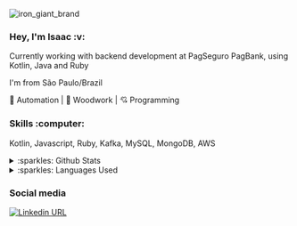 ![iron_giant_brand](https://user-images.githubusercontent.com/12500826/119187830-3b4d3e00-ba50-11eb-91c1-0c7d486aada8.png)

<h3 align="left">
  Hey, I'm Isaac :v:
</h3>

<p align="left">
  Currently working with backend development at PagSeguro PagBank, using Kotlin, Java and Ruby

  I'm from São Paulo/Brazil

  🤖 Automation | 🌳 Woodwork | 💘 Programming
</p>

<h3 align="left">
  Skills :computer:
</h3>

<p align="left">
  Kotlin, Javascript, Ruby, Kafka, MySQL, MongoDB, AWS
  
  <details>
   <summary>:sparkles: Github Stats</summary>
   <img src="https://github-readme-stats.vercel.app/api?username=IsaacYung&theme=default" >
    <img height="160em" src="https://github-readme-stats.vercel.app/api?username=IsaacYung&show_icons=true&theme=react&include_all_commits=true&count_private=true">
  </details>

  <details>
    <summary>:sparkles: Languages Used</summary>
    <img src="https://github-readme-stats.vercel.app/api/top-langs/?username=IsaacYung&hide=html&layout=compact">
    <img height="160em" src="https://github-readme-stats.vercel.app/api/top-langs/?username=IsaacYung&layout=compact&langs_count=16&theme=react">
  </details>
<p align="left">
  
<h3 align="left">
  Social media
</h3>

[![Linkedin URL](https://img.shields.io/twitter/url?color=%230072b1&label=connect&logo=linkedin&logoColor=%230072b1&style=flat-square&url=https%3A%2F%2Fwww.linkedin.com%2Fin%2Falejandro-ramirez-ciceros%2F)](https://www.linkedin.com/in/isaac-yung)


